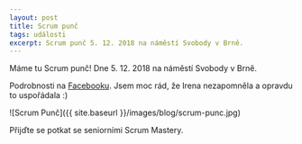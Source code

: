 ```yaml
---
layout: post
title: Scrum punč
tags: události
excerpt: Scrum punč 5. 12. 2018 na náměstí Svobody v Brně.
---
```


Máme tu Scrum punč! Dne 5. 12. 2018 na náměstí Svobody v Brně.

Podrobnosti na [Facebooku](https://www.facebook.com/events/2296829947271321/).
Jsem moc rád, že Irena nezapomněla a opravdu to uspořádala :)

![Scrum Punč]({{ site.baseurl }}/images/blog/scrum-punc.jpg)

Přijďte se potkat se seniorními Scrum Mastery.
